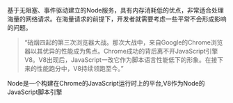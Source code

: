 基于无阻塞、事件驱动建立的Node服务，具有内存消耗低的优点，非常适合处理海量的网络请求。在海量请求的前提下，开发者就需要考虑一些平常不会形成影响的问题。

> “硝烟四起的第三次浏览器大战。那次大战中，来自Google的Chrome浏览器以其优异的性能成为焦点。Chrome成功的背后离不开JavaScript引擎V8。V8出现后，JavaScript一改它作为脚本语言性能低下的形象。在接下来的性能跑分中，V8持续领跑至今。”

Node是一个构建在Chrome的JavaScript运行时上的平台,V8作为Node的JavaScript脚本引擎
